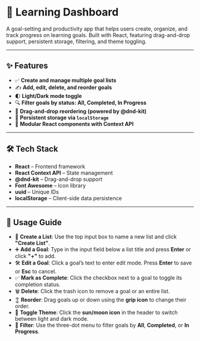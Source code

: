 # 🧠 Learning Dashboard

A goal-setting and productivity app that helps users create, organize, and track progress on learning goals. Built with React, featuring drag-and-drop support, persistent storage, filtering, and theme toggling.

---

## ✨ Features

- ✅ **Create and manage multiple goal lists**
- ✍️ **Add, edit, delete, and reorder goals**
- 🌓 **Light/Dark mode toggle**
- 🔍 **Filter goals by status: All, Completed, In Progress**
- 🧲 **Drag-and-drop reordering (powered by @dnd-kit)**
- 💾 **Persistent storage via `localStorage`**
- 🧱 **Modular React components with Context API**

---

## 🛠️ Tech Stack

- **React** – Frontend framework
- **React Context API** – State management
- **@dnd-kit** – Drag-and-drop support
- **Font Awesome** – Icon library
- **uuid** – Unique IDs
- **localStorage** – Client-side data persistence

---

## 🧪 Usage Guide

- 📝 **Create a List**: Use the top input box to name a new list and click **"Create List"**.
- ➕ **Add a Goal**: Type in the input field below a list title and press **Enter** or click **"+"** to add.
- 🛠️ **Edit a Goal**: Click a goal’s text to enter edit mode. Press **Enter** to save or **Esc** to cancel.
- ✅ **Mark as Complete**: Click the checkbox next to a goal to toggle its completion status.
- 🗑️ **Delete**: Click the trash icon to remove a goal or an entire list.
- ↕️ **Reorder**: Drag goals up or down using the **grip icon** to change their order.
- 🌙 **Toggle Theme**: Click the **sun/moon icon** in the header to switch between light and dark mode.
- 🔎 **Filter**: Use the three-dot menu to filter goals by **All**, **Completed**, or **In Progress**.
